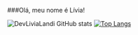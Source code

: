 ###Olá, meu nome é Lívia!


![DevLiviaLandi GitHub stats](https://github-readme-stats.vercel.app/api?username=DevLiviaLandi&show_icons=true&theme=tokyonight)
[![Top Langs](https://github-readme-stats.vercel.app/api/top-langs/?username=DevLiviaLandi&layout=compact&theme=tokyonight)](https://github.com/anuraghazra/github-readme-stats)
